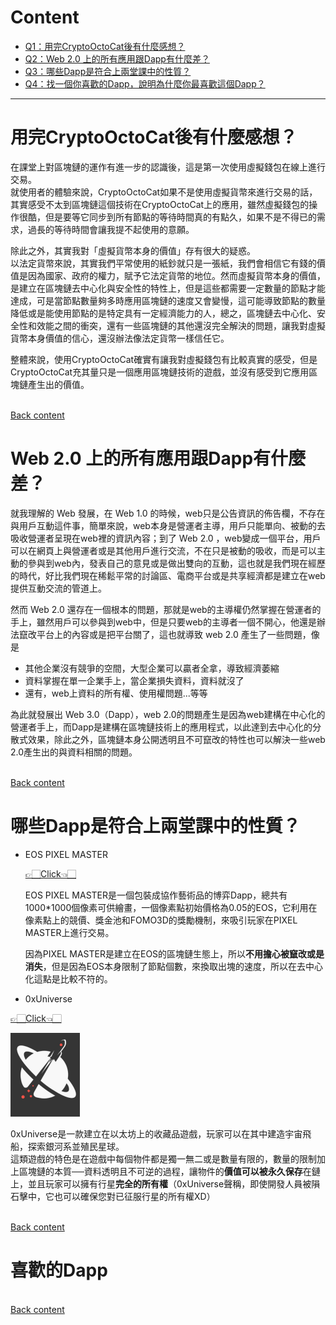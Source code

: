 # Content
- [Q1：用完CryptoOctoCat後有什麼感想？](https://github.com/vanikk06/BlockChain/tree/master/HW1#%E7%94%A8%E5%AE%8Ccryptooctocat%E5%BE%8C%E6%9C%89%E4%BB%80%E9%BA%BC%E6%84%9F%E6%83%B3)
- [Q2：Web 2.0 上的所有應用跟Dapp有什麼差？](https://github.com/vanikk06/BlockChain/tree/master/HW1#web-20-%E4%B8%8A%E7%9A%84%E6%89%80%E6%9C%89%E6%87%89%E7%94%A8%E8%B7%9Fdapp%E6%9C%89%E4%BB%80%E9%BA%BC%E5%B7%AE)
- [Q3：哪些Dapp是符合上兩堂課中的性質？](https://github.com/vanikk06/BlockChain/tree/master/HW1#%E5%93%AA%E4%BA%9Bdapp%E6%98%AF%E7%AC%A6%E5%90%88%E4%B8%8A%E5%85%A9%E5%A0%82%E8%AA%B2%E4%B8%AD%E7%9A%84%E6%80%A7%E8%B3%AA)
- [Q4：找一個你喜歡的Dapp，說明為什麼你最喜歡這個Dapp？](https://github.com/vanikk06/BlockChain/tree/master/HW1#%E5%96%9C%E6%AD%A1%E7%9A%84dapp)

---

# 用完CryptoOctoCat後有什麼感想？

在課堂上對區塊鏈的運作有進一步的認識後，這是第一次使用虛擬錢包在線上進行交易。\
就使用者的體驗來說，CryptoOctoCat如果不是使用虛擬貨幣來進行交易的話，其實感受不太到區塊鏈這個技術在CryptoOctoCat上的應用，雖然虛擬錢包的操作很酷，但是要等它同步到所有節點的等待時間真的有點久，如果不是不得已的需求，過長的等待時間會讓我提不起使用的意願。

除此之外，其實我對「虛擬貨幣本身的價值」存有很大的疑惑。\
以法定貨幣來說，其實我們平常使用的紙鈔就只是一張紙，我們會相信它有錢的價值是因為國家、政府的權力，賦予它法定貨幣的地位。然而虛擬貨幣本身的價值，是建立在區塊鏈去中心化與安全性的特性上，但是這些都需要一定數量的節點才能達成，可是當節點數量夠多時應用區塊鏈的速度又會變慢，這可能導致節點的數量降低或是能使用節點的是特定具有一定經濟能力的人，總之，區塊鏈去中心化、安全性和效能之間的衝突，還有一些區塊鏈的其他還沒完全解決的問題，讓我對虛擬貨幣本身價值的信心，還沒辦法像法定貨幣一樣信任它。

整體來說，使用CryptoOctoCat確實有讓我對虛擬錢包有比較真實的感受，但是CryptoOctoCat充其量只是一個應用區塊鏈技術的遊戲，並沒有感受到它應用區塊鏈產生出的價值。

 \
[Back content](https://github.com/vanikk06/BlockChain/tree/master/HW1#content)

# Web 2.0 上的所有應用跟Dapp有什麼差？

就我理解的 Web 發展，在 Web 1.0 的時候，web只是公告資訊的佈告欄，不存在與用戶互動這件事，簡單來說，web本身是營運者主導，用戶只能單向、被動的去吸收營運者呈現在web裡的資訊內容；到了 Web 2.0 ，web變成一個平台，用戶可以在網頁上與營運者或是其他用戶進行交流，不在只是被動的吸收，而是可以主動的參與到web內，發表自己的意見或是做出雙向的互動，這也就是我們現在經歷的時代，好比我們現在稀鬆平常的討論區、電商平台或是共享經濟都是建立在web提供互動交流的管道上。

然而 Web 2.0 還存在一個根本的問題，那就是web的主導權仍然掌握在營運者的手上，雖然用戶可以參與到web中，但是只要web的主導者一個不開心，他還是辦法竄改平台上的內容或是把平台關了，這也就導致 web 2.0 產生了一些問題，像是
 - 其他企業沒有競爭的空間，大型企業可以贏者全拿，導致經濟萎縮
 - 資料掌握在單一企業手上，當企業損失資料，資料就沒了
 - 還有，web上資料的所有權、使用權問題...等等

為此就發展出 Web 3.0（Dapp），web 2.0的問題產生是因為web建構在中心化的營運者手上，而Dapp是建構在區塊鏈技術上的應用程式，以此達到去中心化的分散式效果，除此之外，區塊鏈本身公開透明且不可竄改的特性也可以解決一些web 2.0產生出的與資料相關的問題。

 \
[Back content](https://github.com/vanikk06/BlockChain/tree/master/HW1#content)


# 哪些Dapp是符合上兩堂課中的性質？

- EOS PIXEL MASTER
  
  [👉🏻Click👈🏻](https://pixelmaster.io/)
  
  EOS PIXEL MASTER是一個包裝成協作藝術品的博弈Dapp，總共有1000\*1000個像素可供繪畫，一個像素點初始價格為0.05的EOS，它利用在像素點上的競價、獎金池和FOMO3D的獎勵機制，來吸引玩家在PIXEL MASTER上進行交易。
  
  因為PIXEL MASTER是建立在EOS的區塊鏈生態上，所以**不用擔心被竄改或是消失**，但是因為EOS本身限制了節點個數，來換取出塊的速度，所以在去中心化這點是比較不符的。
  
- 0xUniverse 

 [👉🏻Click👈🏻](https://0xuniverse.com/)
 
 ![](https://github.com/vanikk06/BlockChain/blob/master/HW1/image/Snipaste_2020-03-25_02-14-30.png)
 
 0xUniverse是一款建立在以太坊上的收藏品遊戲，玩家可以在其中建造宇宙飛船，探索銀河系並殖民星球。\
 這類遊戲的特色是在遊戲中每個物件都是獨一無二或是數量有限的，數量的限制加上區塊鏈的本質──資料透明且不可逆的過程，讓物件的**價值可以被永久保存**在鏈上，並且玩家可以擁有行星**完全的所有權**（0xUniverse聲稱，即使開發人員被隕石擊中，它也可以確保您對已征服行星的所有權XD）
  
  
  
 \
[Back content](https://github.com/vanikk06/BlockChain/tree/master/HW1#content)

# 喜歡的Dapp

 \
[Back content](https://github.com/vanikk06/BlockChain/tree/master/HW1#content)
